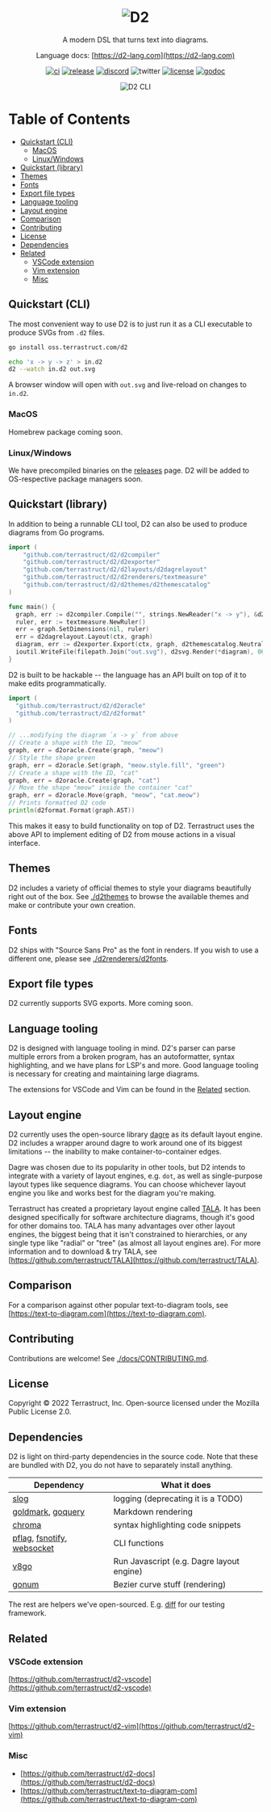 <div align="center">
  <h1>
    <img src="./docs/assets/logo.svg" alt="D2" />
  </h1>
  <p>A modern DSL that turns text into diagrams.</p>

Language docs: [https://d2-lang.com](https://d2-lang.com)

[![ci](https://github.com/terrastruct/d2/actions/workflows/ci.yml/badge.svg)](https://github.com/terrastruct/d2/actions/workflows/ci.yml)
[![release](https://img.shields.io/github/v/release/terrastruct/d2)](https://github.com/terrastruct/d2/releases)
[![discord](https://img.shields.io/discord/976899413542830181?label=discord)](https://discord.gg/h9VFkAKTsT)
![twitter](https://img.shields.io/twitter/follow/terrastruct?style=social)
[![license](https://img.shields.io/github/license/terrastruct/d2?color=9cf)](./LICENSE.txt)
[![godoc](https://pkg.go.dev/badge/oss.terrastruct.com/d2.svg)](https://pkg.go.dev/oss.terrastruct.com/d2)

<img src="./docs/assets/cli.gif" alt="D2 CLI" />

</div>

# Table of Contents

<!-- toc -->

- [Quickstart (CLI)](#quickstart-cli)
  * [MacOS](#macos)
  * [Linux/Windows](#linuxwindows)
- [Quickstart (library)](#quickstart-library)
- [Themes](#themes)
- [Fonts](#fonts)
- [Export file types](#export-file-types)
- [Language tooling](#language-tooling)
- [Layout engine](#layout-engine)
- [Comparison](#comparison)
- [Contributing](#contributing)
- [License](#license)
- [Dependencies](#dependencies)
- [Related](#related)
  * [VSCode extension](#vscode-extension)
  * [Vim extension](#vim-extension)
  * [Misc](#misc)

<!-- tocstop -->

## Quickstart (CLI)
The most convenient way to use D2 is to just run it as a CLI executable to
produce SVGs from `.d2` files.

```sh
go install oss.terrastruct.com/d2

echo 'x -> y -> z' > in.d2
d2 --watch in.d2 out.svg
```

A browser window will open with `out.svg` and live-reload on changes to `in.d2`.

### MacOS

Homebrew package coming soon.

### Linux/Windows

We have precompiled binaries on the [releases](https://github.com/terrastruct/d2/releases)
page. D2 will be added to OS-respective package managers soon.


## Quickstart (library)
In addition to being a runnable CLI tool, D2 can also be used to produce diagrams from
Go programs.

```go
import (
	"github.com/terrastruct/d2/d2compiler"
	"github.com/terrastruct/d2/d2exporter"
	"github.com/terrastruct/d2/d2layouts/d2dagrelayout"
	"github.com/terrastruct/d2/d2renderers/textmeasure"
	"github.com/terrastruct/d2/d2themes/d2themescatalog"
)

func main() {
  graph, err := d2compiler.Compile("", strings.NewReader("x -> y"), &d2compiler.CompileOptions{ UTF16: true })
  ruler, err := textmeasure.NewRuler()
  err = graph.SetDimensions(nil, ruler)
  err = d2dagrelayout.Layout(ctx, graph)
  diagram, err := d2exporter.Export(ctx, graph, d2themescatalog.NeutralDefault)
  ioutil.WriteFile(filepath.Join("out.svg"), d2svg.Render(*diagram), 0600)
}
```

D2 is built to be hackable -- the language has an API built on top of it to make edits
programmatically.

```go
import (
  "github.com/terrastruct/d2/d2oracle"
  "github.com/terrastruct/d2/d2format"
)

// ...modifying the diagram `x -> y` from above
// Create a shape with the ID, "meow"
graph, err = d2oracle.Create(graph, "meow")
// Style the shape green
graph, err = d2oracle.Set(graph, "meow.style.fill", "green")
// Create a shape with the ID, "cat"
graph, err = d2oracle.Create(graph, "cat")
// Move the shape "meow" inside the container "cat"
graph, err = d2oracle.Move(graph, "meow", "cat.meow")
// Prints formatted D2 code
println(d2format.Format(graph.AST))
```

This makes it easy to build functionality on top of D2. Terrastruct uses the above API to
implement editing of D2 from mouse actions in a visual interface.

## Themes

D2 includes a variety of official themes to style your diagrams beautifully right out of
the box. See [./d2themes](./d2themes) to browse the available themes and make or
contribute your own creation.

## Fonts

D2 ships with "Source Sans Pro" as the font in renders. If you wish to use a different
one, please see [./d2renderers/d2fonts](./d2renderers/d2fonts).

## Export file types

D2 currently supports SVG exports. More coming soon.

## Language tooling

D2 is designed with language tooling in mind. D2's parser can parse multiple errors from a
broken program, has an autoformatter, syntax highlighting, and we have plans for LSP's and
more. Good language tooling is necessary for creating and maintaining large diagrams.

The extensions for VSCode and Vim can be found in the [Related](#related) section.

## Layout engine

D2 currently uses the open-source library [dagre](https://github.com/dagrejs/dagre) as its
default layout engine. D2 includes a wrapper around dagre to work around one of its
biggest limitations -- the inability to make container-to-container edges.

Dagre was chosen due to its popularity in other tools, but D2 intends to integrate with a
variety of layout engines, e.g. `dot`, as well as single-purpose layout types like
sequence diagrams. You can choose whichever layout engine you like and works best for the
diagram you're making.

Terrastruct has created a proprietary layout engine called
[TALA](https://terrastruct.com/tala). It has been designed specifically for software
architecture diagrams, though it's good for other domains too. TALA has many advantages
over other layout engines, the biggest being that it isn't constrained to hierarchies, or
any single type like "radial" or "tree" (as almost all layout engines are). For more
information and to download & try TALA, see
[https://github.com/terrastruct/TALA](https://github.com/terrastruct/TALA).

## Comparison

For a comparison against other popular text-to-diagram tools, see
[https://text-to-diagram.com](https://text-to-diagram.com).

## Contributing

Contributions are welcome! See [./docs/CONTRIBUTING.md](./docs/CONTRIBUTING.md).

## License

Copyright © 2022 Terrastruct, Inc. Open-source licensed under the Mozilla Public License
2.0.

## Dependencies

D2 is light on third-party dependencies in the source code. Note that these are bundled
with D2, you do not have to separately install anything.

| Dependency                                                                                                                          | What it does                              |
| -----------                                                                                                                         | -----------                               |
| [slog](https://cdr.dev/slog)                                                                                                        | logging (deprecating it is a TODO)        |
| [goldmark](https://github.com/yuin/goldmark), [goquery](https://github.com/PuerkitoBio/goquery)                                     | Markdown rendering                        |
| [chroma](https://github.com/alecthomas/chroma)                                                                                      | syntax highlighting code snippets         |
| [pflag](https://github.com/spf13/pflag), [fsnotify](https://github.com/fsnotify/fsnotify), [websocket](https://nhooyr.io/websocket) | CLI functions                             |
| [v8go](https://rogchap.com/v8go)                                                                                                    | Run Javascript (e.g. Dagre layout engine) |
| [gonum](https://gonum.org/v1/plot)                                                                                                  | Bezier curve stuff (rendering)            |

The rest are helpers we've open-sourced. E.g. [diff](https://oss.terrastruct.com/diff) for
our testing framework.

## Related

### VSCode extension

[https://github.com/terrastruct/d2-vscode](https://github.com/terrastruct/d2-vscode)

### Vim extension

[https://github.com/terrastruct/d2-vim](https://github.com/terrastruct/d2-vim)

### Misc

- [https://github.com/terrastruct/d2-docs](https://github.com/terrastruct/d2-docs)
- [https://github.com/terrastruct/text-to-diagram-com](https://github.com/terrastruct/text-to-diagram-com)
